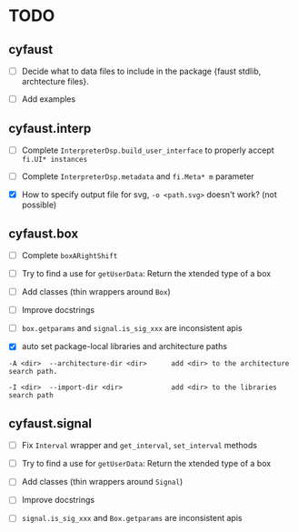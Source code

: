 # TODO


##  cyfaust

- [ ] Decide what to data files to include in the package {faust stdlib, archtecture files}.

- [ ] Add examples


## cyfaust.interp

- [ ] Complete `InterpreterDsp.build_user_interface` to properly accept `fi.UI* instances`

- [ ] Complete `InterpreterDsp.metadata` and `fi.Meta* m` parameter

- [x] How to specify output file for svg, `-o <path.svg>` doesn't work? (not possible)


## cyfaust.box

- [ ] Complete `boxARightShift`

- [ ] Try to find a use for `getUserData`: Return the xtended type of a box

- [ ] Add classes (thin wrappers around `Box`)

- [ ] Improve docstrings

- [ ] `box.getparams` and `signal.is_sig_xxx` are inconsistent apis

- [x] auto set package-local libraries and architecture paths 

```
-A <dir>  --architecture-dir <dir>      add <dir> to the architecture search path.

-I <dir>  --import-dir <dir>            add <dir> to the libraries search path

```


## cyfaust.signal

- [ ] Fix `Interval` wrapper and `get_interval`, `set_interval` methods

- [ ] Try to find a use for `getUserData`: Return the xtended type of a box

- [ ] Add classes (thin wrappers around `Signal`)

- [ ] Improve docstrings

- [ ] `signal.is_sig_xxx` and `Box.getparams` are inconsistent apis

